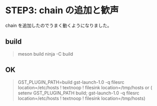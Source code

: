 # STEP3: chain の追加と歓声
chain を追加したのでうまく動くようになりました。

## build
> meson build 
> ninja -C build

## OK
> GST_PLUGIN_PATH=build gst-launch-1.0 -q filesrc location=/etc/hosts ! textnoop ! filesink location=/tmp/hosts
or
> ( setenv GST_PLUGIN_PATH build; gst-launch-1.0 -q filesrc location=/etc/hosts ! textnoop ! filesink location=/tmp/hosts)
